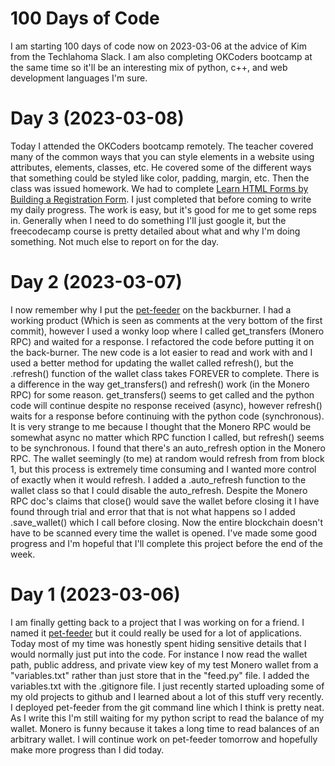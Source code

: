 # 100 Days of Code

I am starting 100 days of code now on 2023-03-06 at the advice of Kim from the Techlahoma Slack. I am also completing OKCoders bootcamp at the same time so it'll be an interesting mix of python, c++, and web development languages I'm sure.

# Day 3 (2023-03-08)

Today I attended the OKCoders bootcamp remotely. The teacher covered many of the common ways that you can style elements in a website using attributes, elements, classes, etc. He covered some of the different ways that something could be styled like color, padding, margin, etc. Then the class was issued homework. We had to complete [Learn HTML Forms by Building a Registration Form](https://www.freecodecamp.org/learn/2022/responsive-web-design/learn-html-forms-by-building-a-registration-form/step-1). I just completed that before coming to write my daily progress. The work is easy, but it's good for me to get some reps in. Generally when I need to do something I'll just google it, but the freecodecamp course is pretty detailed about what and why I'm doing something. Not much else to report on for the day.

# Day 2 (2023-03-07)

I now remember why I put the [pet-feeder](https://github.com/LarryL1991/pet-feeder) on the backburner. I had a working product (Which is seen as comments at the very bottom of the first commit), however I used a wonky loop where I called get_transfers (Monero RPC) and waited for a response. I refactored the code before putting it on the back-burner. The new code is a lot easier to read and work with and I used a better method for updating the wallet called refresh(), but the .refresh() function of the wallet class takes FOREVER to complete. There is a difference in the way get_transfers() and refresh() work (in the Monero RPC) for some reason. get_transfers() seems to get called and the python code will continue despite no response received (async), however refresh() waits for a response before continuing with the python code (synchronous). It is very strange to me because I thought that the Monero RPC would be somewhat async no matter which RPC function I called, but refresh() seems to be synchronous. I found that there's an auto_refresh option in the Monero RPC. The wallet seemingly (to me) at random would refresh from from block 1, but this process is extremely time consuming and I wanted more control of exactly when it would refresh. I added a .auto_refresh function to the wallet class so that I could disable the auto_refresh. Despite the Monero RPC doc's claims that close() would save the wallet before closing it I have found through trial and error that that is not what happens so I added .save_wallet() which I call before closing. Now the entire blockchain doesn't have to be scanned every time the wallet is opened. I've made some good progress and I'm hopeful that I'll complete this project before the end of the week.

# Day 1 (2023-03-06)

I am finally getting back to a project that I was working on for a friend. I named it [pet-feeder](https://github.com/LarryL1991/pet-feeder) but it could really be used for a lot of applications. Today most of my time was honestly spent hiding sensitive details that I would normally just put into the code. For instance I now read the wallet path, public address, and private view key of my test Monero wallet from a "variables.txt" rather than just store that in the "feed.py" file. I added the variables.txt with the .gitignore file. I just recently started uploading some of my old projects to github and I learned about a lot of this stuff very recently. I deployed pet-feeder from the git command line which I think is pretty neat. As I write this I'm still waiting for my python script to read the balance of my wallet. Monero is funny because it takes a long time to read balances of an arbitrary wallet. I will continue work on pet-feeder tomorrow and hopefully make more progress than I did today.
